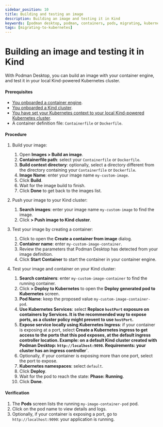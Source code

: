 ```yaml
---
sidebar_position: 10
title: Building and testing an image
description: Building an image and testing it in Kind
keywords: [podman desktop, podman, containers, pods, migrating, kubernetes, kind]
tags: [migrating-to-kubernetes]
---
```


# Building an image and testing it in Kind

With Podman Desktop, you can build an image with your container engine, and test it in your local Kind-powered Kubernetes cluster.

#### Prerequisites

- [You onboarded a container engine](/docs/onboarding/containers).
- [You onboarded a Kind cluster](/docs/onboarding-for-kubernetes/kind).
- [You have set your Kubernetes context to your local Kind-powered Kubernetes cluster](/docs/kubernetes/kind/working-with-your-local-kind-cluster).
- A container definition file: `Containerfile` or `Dockerfile`.

#### Procedure

1. Build your image:

   1. Open **<icon icon="fa-solid fa-cloud" size="lg" /> Images > <icon icon="fa-solid fa-cube" size="lg" /> Build an image**.
   1. **Containerfile path**: select your `Containerfile` or `Dockerfile`.
   1. **Build context directory**: optionally, select a directory different from the directory containing your `Containerfile` or `Dockerfile`.
   1. **Image Name**: enter your image name `my-custom-image`.
   1. Click **<icon icon="fa-solid fa-cube" size="lg" /> Build**.
   1. Wait for the image build to finish.
   1. Click **Done** to get back to the images list.

1. Push your image to your Kind cluster:

   1. **<icon icon="fa-solid fa-cloud" size="lg" /> Search images**: enter your image name `my-custom-image` to find the image.
   1. Click **<icon icon="fa-solid fa-ellipsis-v" size="lg" /> > <icon icon="fa-solid fa-ellipsis-v" size="lg" /> Push image to Kind cluster**.

1. Test your image by creating a container:

   1. Click **<icon icon="fa-solid fa-play" size="lg" />** to open the **Create a container from image** dialog.
   1. **Container name**: enter `my-custom-image-container`.
   1. Review the parameters that Podman Desktop has detected from your image definition.
   1. Click **<icon icon="fa-solid fa-play" size="lg" /> Start Container** to start the container in your container engine.

1. Test your image and container on your Kind cluster:

   1. **<icon icon="fa-solid fa-cloud" size="lg" /> Search containers**: enter `my-custom-image-container` to find the running container.
   1. Click **<icon icon="fa-solid fa-ellipsis-v" size="lg" /> > <icon icon="fa-solid fa-rocket" size="lg" /> Deploy to Kubernetes** to open the **Deploy generated pod to Kubernetes** screen.
   1. **Pod Name**: keep the proposed value `my-custom-image-container-pod`.
   1. **Use Kubernetes Services**: select **Replace `hostPort` exposure on containers by Services. It is the recommended way to expose ports, as a cluster policy might prevent to use `hostPort`.**
   1. **Expose service locally using Kubernetes Ingress**: if your container is exposing at a port, select **Create a Kubernetes ingress to get access to the ports that this pod exposes, at the default ingress controller location. Example: on a default Kind cluster created with Podman Desktop: `http://localhost:9090`. Requirements: your cluster has an ingress controller`**.
   1. Optionally, if your container is exposing more than one port, select the port to expose.
   1. **Kubernetes namespaces**: select `default`.
   1. Click **<icon icon="fa-solid fa-rocket" size="lg" /> Deploy**.
   1. Wait for the pod to reach the state: **Phase: Running**.
   1. Click **Done**.

#### Verification

1. The **<icon icon="fa-solid fa-cubes" size="lg" /> Pods** screen lists the running `my-image-container-pod` pod.
1. Click on the pod name to view details and logs.
1. Optionally, if your container is exposing a port, go to `http://localhost:9090`: your application is running.
